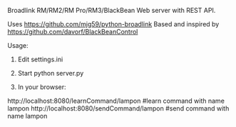 Broadlink RM/RM2/RM Pro/RM3/BlackBean Web server with REST API.

Uses https://github.com/mjg59/python-broadlink 
Based and inspired by https://github.com/davorf/BlackBeanControl

Usage:

1) Edit settings.ini

2) Start python server.py

3) In your browser:

http://localhost:8080/learnCommand/lampon   #learn command with name lampon
http://localhost:8080/sendCommand/lampon   #send command with name lampon
